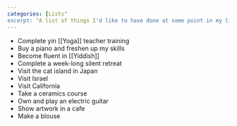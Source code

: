 ```yaml
---
categories: [Lists"
excerpt: "A list of things I'd like to have done at some point in my life"
---
```

- Complete yin [[Yoga]] teacher training
- Buy a piano and freshen up my skills
- Become fluent in [[Yiddish]]
- Complete a week-long silent retreat
- Visit the cat island in Japan
- Visit Israel
- Visit California
- Take a ceramics course
- Own and play an electric guitar
- Show artwork in a cafe
- Make a blouse
